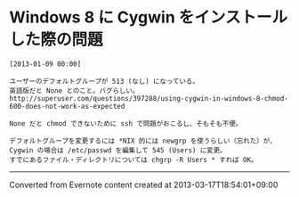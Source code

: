 # Windows 8 に Cygwin をインストールした際の問題
```
[2013-01-09 00:00] 

ユーザーのデフォルトグループが 513 (なし) になっている。
英語版だと None とのこと。バグらしい。
http://superuser.com/questions/397288/using-cygwin-in-windows-8-chmod-600-does-not-work-as-expected

None だと chmod できないために ssh で問題がおこるし、そもそも不便。

デフォルトグループを変更するには *NIX 的には newgrp を使うらしい（忘れた）が、
Cygwin の場合は /etc/passwd を編集して 545 (Users) に変更。
すでにあるファイル・ディレクトリについては chgrp -R Users * すれば OK。
```

------------------------------------------------------------------------

Converted from Evernote content created at 2013-03-17T18:54:01+09:00